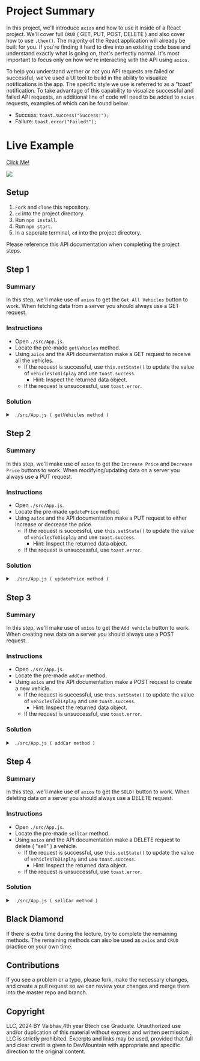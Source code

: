 
# Project Summary

In this project, we'll introduce `axios` and how to use it inside of a React project. We'll cover full `CRUD` ( GET, PUT, POST, DELETE ) and also cover how to use `.then()`. The majority of the React application will already be built for you. If you're finding it hard to dive into an existing code base and understand exactly what is going on, that's perfectly normal. It's most important to focus only on how we're interacting with the API using `axios`.

To help you understand wether or not you API requests are failed or successful, we've used a UI tool to build in the ability to visualize notifications in the app. The specific style we use is referred to as a "toast" notification. To take advantage of this capability to visualize successful and failed API requests, an additional line of code will need to be added to `axios` requests, examples of which can be found below.

* Success: `toast.success("Success!");`
* Failure: `toast.error("Failed!");`

# Live Example

<a href="https://devmountain.github.io/react-3-mini/">Click Me!</a>

<img src="https://github.com/DevMountain/react-3-mini/blob/solution/assets/1.png" />

## Setup

1.  `Fork` and `clone` this repository.
2.  `cd` into the project directory.
3.  Run `npm install`.
4.  Run `npm start`.
5.  In a seperate terminal, `cd` into the project directory.


Please reference this API documentation when completing the project steps.

## Step 1

### Summary

In this step, we'll make use of `axios` to get the `Get All Vehicles` button to work. When fetching data from a server you should always use a GET request.

### Instructions

* Open `./src/App.js`.
* Locate the pre-made `getVehicles` method.
* Using `axios` and the API documentation make a GET request to receive all the vehicles.
  * If the request is successful, use `this.setState()` to update the value of `vehiclesToDisplay` and use `toast.success`.
    * Hint: Inspect the returned data object.
  * If the request is unsuccessful, use `toast.error`.

### Solution

<details>

<summary> <code> ./src/App.js ( getVehicles method ) </code> </summary>

```js
getVehicles() {
  axios.get('https://joes-autos.herokuapp.com/api/vehicles').then( results => {
    toast.success("Successfully got Vehicles.");
    this.setState({ 'vehiclesToDisplay': results.data });
  }).catch( () => toast.error("Failed at fetching Vehicles") );
}
```

</details>

## Step 2

### Summary

In this step, we'll make use of `axios` to get the `Increase Price` and `Decrease Price` buttons to work. When modifying/updating data on a server you always use a PUT request.

### Instructions

* Open `./src/App.js`.
* Locate the pre-made `updatePrice` method.
* Using `axios` and the API documentation make a PUT request to either increase or decrease the price.
  * If the request is successful, use `this.setState()` to update the value of `vehiclesToDisplay` and use `toast.success`.
    * Hint: Inspect the returned data object.
  * If the request is unsuccessful, use `toast.error`.

### Solution

<details>

<summary> <code> ./src/App.js ( updatePrice method ) </code> </summary>

```js
updatePrice( priceChange, id ) {
  axios.put(`https://joes-autos.herokuapp.com/api/vehicles/${ id }/${ priceChange }`).then( results => {
    toast.success("Successfully updated price.");
    this.setState({ 'vehiclesToDisplay': results.data.vehicles });
  }).catch( () => toast.error("Failed at updating price") );
}
```

</details>

## Step 3

### Summary

In this step, we'll make use of `axios` to get the `Add vehicle` button to work. When creating new data on a server you should always use a POST request.

### Instructions

* Open `./src/App.js`.
* Locate the pre-made `addCar` method.
* Using `axios` and the API documentation make a POST request to create a new vehicle.
  * If the request is successful, use `this.setState()` to update the value of `vehiclesToDisplay` and use `toast.success`.
    * Hint: Inspect the returned data object.
  * If the request is unsuccessful, use `toast.error`.

### Solution

<details>

<summary> <code> ./src/App.js ( addCar method ) </code> </summary>

```js
addCar() {
  let newCar = {
    make: this.make.value,
    model: this.model.value,
    color: this.color.value,
    year: this.year.value,
    price: this.price.value
  };

  axios.post('https://joes-autos.herokuapp.com/api/vehicles', newCar).then( results => {
    toast.success("Successfully added vehicle.");
    this.setState({ vehiclesToDisplay: results.data.vehicles });
  }).catch( () => toast.error('Failed at adding new vehicle.') );
}
```

</details>

## Step 4

### Summary

In this step, we'll make use of `axios` to get the `SOLD!` button to work. When deleting data on a server you should always use a DELETE request.

### Instructions

* Open `./src/App.js`.
* Locate the pre-made `sellCar` method.
* Using `axios` and the API documentation make a DELETE request to delete ( "sell" ) a vehicle.
  * If the request is successful, use `this.setState()` to update the value of `vehiclesToDisplay` and use `toast.success`.
    * Hint: Inspect the returned data object.
  * If the request is unsuccessful, use `toast.error`.

### Solution

<details>

<summary> <code> ./src/App.js ( sellCar method ) </code> </summary>

```js
sellCar( id ) {
  axios.delete(`https://joes-autos.herokuapp.com/api/vehicles/${ id }`).then( results => {
    toast.success("Successfully sold car.");
    this.setState({ 'vehiclesToDisplay': results.data.vehicles });
  }).catch( () => toast.error("Failed at selling car.") );
}
```

</details>

## Black Diamond

If there is extra time during the lecture, try to complete the remaining methods. The remaining methods can also be used as `axios` and `CRUD` practice on your own time.

## Contributions

If you see a problem or a typo, please fork, make the necessary changes, and create a pull request so we can review your changes and merge them into the master repo and branch.

## Copyright

LLC, 2024 BY Vaibhav,4th year Btech cse Graduate. Unauthorized use and/or duplication of this material without express and written permission , LLC is strictly prohibited. Excerpts and links may be used, provided that full and clear credit is given to DevMountain with appropriate and specific direction to the original content.
